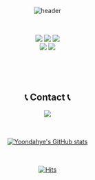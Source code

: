 <div align="center">
  
  ![header](https://capsule-render.vercel.app/api?type=waving&text=Yoon_dahye)

  <br><br>
  <img src="https://img.shields.io/badge/next.js-000000?style=for-the-badge&logo=next.js&logoColor=white">
  <img src="https://img.shields.io/badge/html5-E34F26?style=for-the-badge&logo=html5&logoColor=white">
  <img src="https://img.shields.io/badge/css3-1572B6?style=for-the-badge&logo=css3&logoColor=white">
  <br>
  <img src="https://img.shields.io/badge/mysql-4479A1?style=for-the-badge&logo=mysql&logoColor=white">
  <img src="https://img.shields.io/badge/c++-00599C?style=for-the-badge&logo=cplusplus&logoColor=white">


<br><br><br>
  ## 📞 Contact 📞
  <div>
      <a href="mailto:ydh_0801@naver.com">
          <img src="https://img.shields.io/badge/naver-03C75A?style=for-the-badge&logo=naver&logoColor=white"> 
      </a>
  </div>
<br><br>

[![Yoondahye's GitHub stats](https://github-readme-stats.vercel.app/api?username=YoonDahye08&include_all_commits=true&show_icons=true&theme=cobalt)](https://github.com/YoonDahye08/github-readme-stats)

<br><br>[![Hits](https://hits.seeyoufarm.com/api/count/incr/badge.svg?url=https%3A%2F%2Fgithub.com%2FYoonDahye08&count_bg=%23BFA6E9&title_bg=%2376767A&icon=&icon_color=%23E7E7E7&title=hits&edge_flat=false)](https://hits.seeyoufarm.com)
</div>
